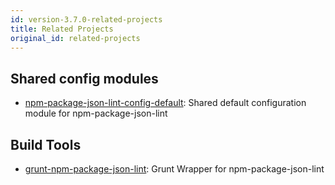 ```yaml
---
id: version-3.7.0-related-projects
title: Related Projects
original_id: related-projects
---
```


## Shared config modules

- [npm-package-json-lint-config-default](https://github.com/tclindner/npm-package-json-lint-config-default): Shared default configuration module for npm-package-json-lint

## Build Tools

- [grunt-npm-package-json-lint](https://github.com/tclindner/grunt-npm-package-json-lint): Grunt Wrapper for npm-package-json-lint
